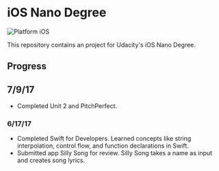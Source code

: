 # iOS Nano Degree

![Platform iOS](https://img.shields.io/badge/nanodegree-iOS-blue.svg)

This repository contains an project for Udacity's iOS Nano Degree.

## Progress

## 7/9/17
- Completed Unit 2 and PitchPerfect.

### 6/17/17
- Completed Swift for Developers. Learned concepts like string interpolation, control flow, and function declarations in Swift.
- Submitted app Silly Song for review. Silly Song takes a name as input and creates song lyrics.
